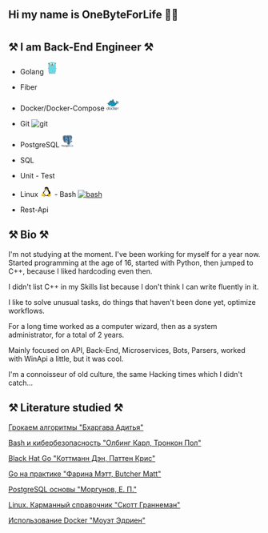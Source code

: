 ## Hi my name is OneByteForLife 👋🏻

#

## ⚒ I am Back-End Engineer ⚒
- Golang <a href="https://golang.org" target="_blank" rel="noreferrer"> <img src="https://raw.githubusercontent.com/devicons/devicon/master/icons/go/go-original.svg" alt="go" width="25" height="25"/> </a>

- Fiber 

- Docker/Docker-Compose <img src="https://raw.githubusercontent.com/devicons/devicon/master/icons/docker/docker-original-wordmark.svg" alt="docker" width="25" height="25"/>

- Git <img src="https://www.vectorlogo.zone/logos/git-scm/git-scm-icon.svg" alt="git" width="25" height="25"/>

- PostgreSQL <a href="https://www.postgresql.org" target="_blank" rel="noreferrer"> <img src="https://raw.githubusercontent.com/devicons/devicon/master/icons/postgresql/postgresql-original-wordmark.svg" alt="postgresql" width="25" height="25"/> </a>

- SQL

- Unit - Test

- Linux <img src="https://raw.githubusercontent.com/devicons/devicon/master/icons/linux/linux-original.svg" alt="linux" width="25" height="20"/>
        - Bash <a href="https://www.gnu.org/software/bash/" target="_blank" rel="noreferrer"> <img src="https://www.vectorlogo.zone/logos/gnu_bash/gnu_bash-icon.svg" alt="bash" width="25" height="20"/> </a>

- Rest-Api


## ⚒ Bio ⚒

 I'm not studying at the moment. I've been working for myself for a year now. Started programming at the age of 16, started with Python, then jumped to C++, because I liked hardcoding even then. 

 I didn't list C++ in my Skills list because I don't think I can write fluently in it. 

 I like to solve unusual tasks, do things that haven't been done yet, optimize workflows.

 For a long time worked as a computer wizard, then as a system administrator, for a total of 2 years.

 Mainly focused on API, Back-End, Microservices, Bots, Parsers, worked with WinApi a little, but it was cool.

 I'm a connoisseur of old culture, the same Hacking times which I didn't catch... 

## ⚒ Literature studied ⚒

 [Грокаем алгоритмы "Бхаргава Адитья"](https://www.ozon.ru/product/grokaem-algoritmy-illyustrirovannoe-posobie-dlya-programmistov-i-lyubopytstvuyushchih-139296295/reviews/)
 
 [Bash и кибербезопасность "Олбинг Карл, Тронкон Пол"](https://www.ozon.ru/product/bash-i-kiberbezopasnost-ataka-zashchita-i-analiz-iz-komandnoy-stroki-linux-olbing-karl-tronkon-pol-211432367/?sh=fhQX5BytKA)
 
 [Black Hat Go "Коттманн Дэн, Паттен Крис"](https://www.ozon.ru/product/black-hat-go-programmirovanie-dlya-hakerov-i-pentesterov-kottmann-den-patten-kris-683624025/?sh=fhQX5FOyaQ)
 
 [Go на практике "Фарина Мэтт, Butcher Matt"](https://www.ozon.ru/product/go-na-praktike-farina-mett-mett-butcher-matt-217051434/?sh=fhQX5GFYVQ)
 
 [PostgreSQL основы "Моргунов, Е. П."](https://www.chitai-gorod.ru/catalog/book/1091073/)
 
 [Linux. Карманный справочник "Скотт Граннеман"](https://www.chitai-gorod.ru/catalog/book/921406/)
 
 [Использование Docker "Моуэт Эдриен"](https://www.ozon.ru/product/ispolzovanie-docker-mouet-edrien-217051397/?sh=fhQX5HeXPg)
